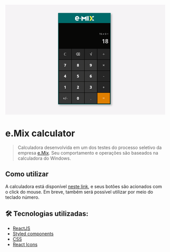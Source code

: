 <img src="./capa.png" />

# e.Mix calculator
> Calculadora desenvolvida em um dos testes do processo seletivo da empresa [e.Mix](https://emix.com.br).
> Seu comportamento e operações são baseados na calculadora do Windows.

## Como utilizar

A calculadora está disponível [neste link](https://gustavogod.github.io/emix-calculator/), e seus botões são acionados com o click do mouse. Em breve, também será possível utilizar por meio do teclado número.

## 🛠 Tecnologias utilizadas:

- [ReactJS](https://reactjs.org)
- [Styled components](https://styled-components.com)
- [CSS](https://www.w3.org/TR/CSS/#css)
- [React Icons](https://react-icons.github.io/react-icons/)

